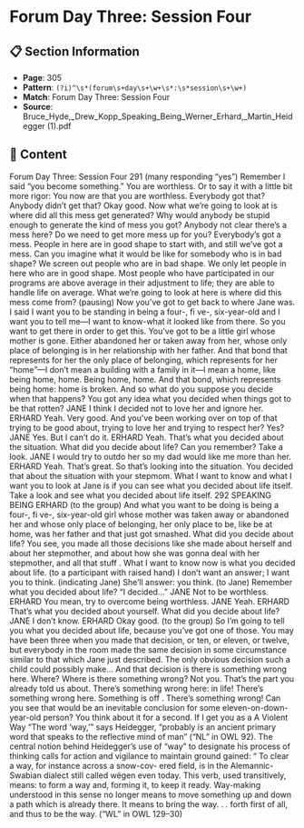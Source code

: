 # Forum Day Three: Session Four

## 📋 Section Information

- **Page**: 305
- **Pattern**: `(?i)^\s*(forum\s+day\s+\w+\s*:\s*session\s+\w+)`
- **Match**: Forum Day Three: Session Four
- **Source**: Bruce_Hyde,_Drew_Kopp_Speaking_Being_Werner_Erhard,_Martin_Heidegger (1).pdf

## 📄 Content

Forum Day Three: Session Four
291
(many responding “yes”)
Remember I said “you become something.” You are worthless. Or to say it with a little bit more
rigor: You now are that you are worthless. Everybody got that? Anybody didn’t get that? Okay
good. Now what we’re going to look at is where did all this mess get generated? Why would
anybody be stupid enough to generate the kind of mess you got? Anybody not clear there’s a
mess here? Do we need to get more mess up for you? Everybody’s got a mess. People in here
are in good shape to start with, and still we’ve got a mess. Can you imagine what it would be
like for somebody who is in bad shape? We screen out people who are in bad shape. We only
let people in here who are in good shape. Most people who have participated in our programs
are above average in their adjustment to life; they are able to handle life on average. What we’re
going to look at here is where did this mess come from?
(pausing)
Now you’ve got to get back to where Jane was. I said I want you to be standing in being a
four-, fi ve-, six-year-old and I want you to tell me—I want to know-what it looked like from
there. So you want to get there in order to get this. You’ve got to be a little girl whose mother
is gone. Either abandoned her or taken away from her, whose only place of belonging is in her
relationship with her father. And that bond that represents for her the only place of belonging,
which represents for her “home”—I don’t mean a building with a family in it—I mean a home,
like being home, home. Being home, home. And that bond, which represents being home: home
is broken. And so what do you suppose you decide when that happens? You got any idea what
you decided when things got to be that rotten?
JANE
I think I decided not to love her and ignore her.
ERHARD
Yeah. Very good. And you’ve been working over on top of that trying to be good about, trying to
love her and trying to respect her? Yes?
JANE
Yes. But I can’t do it.
ERHARD
Yeah. That’s what you decided about the situation. What did you decide about life? Can you
remember? Take a look.
JANE
I would try to outdo her so my dad would like me more than her.
ERHARD
Yeah. That’s great. So that’s looking into the situation. You decided that about the situation with
your stepmom. What I want to know and what I want you to look at Jane is if you can see what
you decided about life itself. Take a look and see what you decided about life itself.
292
SPEAKING BEING
ERHARD (to the group)
And what you want to be doing is being a four-, fi ve-, six-year-old girl whose mother was taken
away or abandoned her and whose only place of belonging, her only place to be, like be at
home, was her father and that just got smashed. What did you decide about life? You see, you
made all those decisions like she made about herself and about her stepmother, and about how
she was gonna deal with her stepmother, and all that stuff . What I want to know now is what
you decided about life.
(to a participant with raised hand)
I don’t want an answer; I want you to think.
(indicating Jane)
She’ll answer: you think.
(to Jane)
Remember what you decided about life? “I decided...”
JANE
Not to be worthless.
ERHARD
You mean, try to overcome being worthless.
JANE
Yeah.
ERHARD
That’s what you decided about yourself. What did you decide about life?
JANE
I don’t know.
ERHARD
Okay good.
(to the group)
So I’m going to tell you what you decided about life, because you’ve got one of those. You may
have been three when you made that decision, or ten, or eleven, or twelve, but everybody in the
room made the same decision in some circumstance similar to that which Jane just described.
The only obvious decision such a child could possibly make... And that decision is there is
something wrong here. Where? Where is there something wrong? Not you. That’s the part you
already told us about. There’s something wrong here: in life! There’s something wrong here.
Something is off . There’s something wrong! Can you see that would be an inevitable conclusion
for some eleven-on-down-year-old person? You think about it for a second. If I get you as a
A Violent Way
“The word ‘way,’” says Heidegger, “probably is an ancient primary
word that speaks to the reflective mind of man” (“NL” in OWL 92).
The central notion behind Heidegger’s use of “way” to designate
his process of thinking calls for action and vigilance to maintain
ground gained:
“
To clear a way, for instance across a snow-cov-
ered field, is in the Alemannic-Swabian dialect
still called wëgen even today. This verb, used
transitively, means: to form a way and, forming
it, to keep it ready. Way-making understood in
this sense no longer means to move something
up and down a path which is already there. It
means to bring the way. . . forth first of all, and
thus to be the way. (“WL” in OWL 129–30)